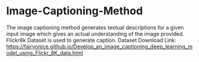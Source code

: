 # Image-Captioning-Method
The image captioning method generates textual descriptions for a given input image which gives an actual understanding of the image provided.
Flickr8k Dataset is used to generate caption.
Dataset Download Link: https://fairyonice.github.io/Develop_an_image_captioning_deep_learning_model_using_Flickr_8K_data.html

